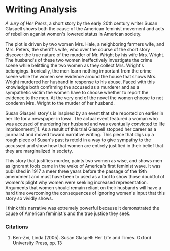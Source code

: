 # Writing Analysis

*A Jury of Her Peers*, a short story by the early 20th century writer Susan Glaspell shows both the cause of the American feminist movement and acts of rebellion aganist women's lowered status in American society.

The plot is driven by two women Mrs. Hale, a neighboring farmers wife, and Mrs. Peters, the sheriff's wife, who over the course of the short story discover the true nature of the murder of Mr. Wright by his wife Mrs. Wright. The husband's of these two women ineffectively investigate the crime scene while belittling the two women as they collect Mrs. Wright's belongings. Ironically, the men learn nothing important from the crime scene while the women see evidence around the house that shows Mrs. Wright murdered her husband in response to his abuse. Faced with this knowledge both confirming the accused as a murderer and as a sympathetic victim the women have to choose whether to report the evidence to the men. At the very end of the novel the women choose to not condemn Mrs. Wright to the murder of her husband.

Susan Glaspell story's is inspired by an event that she reported on earlier in her life for a newspaper in Iowa. The actual event featured a woman who was accused of murdering her husband and was eventually convicted to life imprisonment[1]. As a result of this trial Glaspell stopped her career as a journalist and moved toward narrative writing. This piece that digs up a rough piece of Susan's past is retold in a way to give sympathy to the accussed and show how that women are entirely justified in their belief that they are marginalized in society.

This story that justifies murder, paints two women as wise, and shows men as ignorant fools came in the wake of America's first feminist wave. It was published in 1917 a meer three years before the passage of the 19th amendment and must have been to used as a tool to show  those doubtful of women's plight why women were seeking increased representation. Arguments that women should remain reliant on their husbands will have a hard time overcoming the consequences of ignoring women's input that this story so vividly shows.

I think this narrative was extremely powerful because it demonstrated the cause of American feminist's and the true justice they seek.



### Citations

1. Ben-Zvi, Linda (2005). Susan Glaspell: Her Life and Times. Oxford University Press, pp. 13